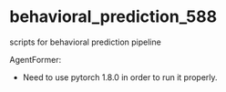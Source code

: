 # behavioral_prediction_588
scripts for behavioral prediction pipeline

AgentFormer:
- Need to use pytorch 1.8.0 in order to run it properly.
